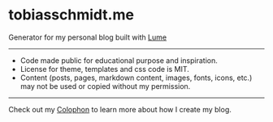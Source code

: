 # tobiasschmidt.me

Generator for my personal blog built with [Lume](https://lumeland.github.io/)

---

- Code made public for educational purpose and inspiration.
- License for theme, templates and css code is MIT.
- Content (posts, pages, markdown content, images, fonts, icons, etc.) may not be used or copied without my permission.

---

Check out my [Colophon](https://tobiasschmidt.me/about/) to learn more about how I create my blog.
